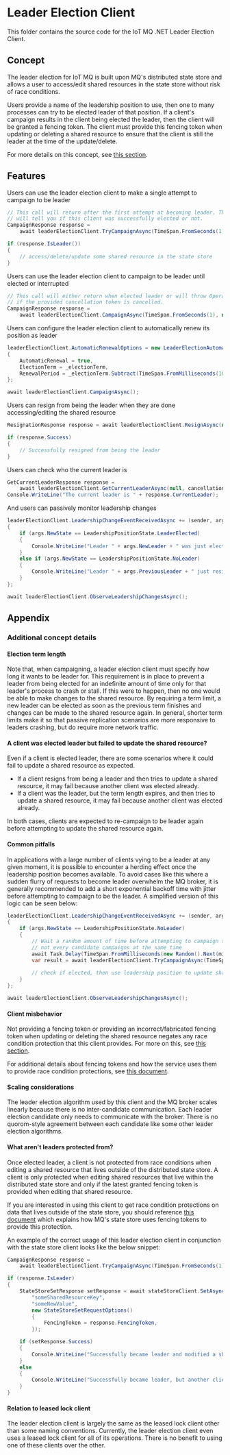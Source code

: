 # Leader Election Client

This folder contains the source code for the IoT MQ .NET Leader Election Client.

## Concept

The leader election for IoT MQ is built upon MQ's distributed state store and allows a user to 
access/edit shared resources in the state store without risk of race conditions.

Users provide a name of the leadership position to use, then one to many processes can try to 
be elected leader of that position. If a client's campaign results in the client being elected 
the leader, then the client will be granted a fencing token. The client must provide this fencing 
token when updating or deleting a shared resource to ensure that the client is still the leader at 
the time of the update/delete.

For more details on this concept, see [this section](#additional-concept-details).

## Features

Users can use the leader election client to make a single attempt to campaign to be leader

```csharp
// This call will return after the first attempt at becoming leader. The returned value
// will tell you if this client was successfully elected or not.
CampaignResponse response = 
    await leaderElectionClient.TryCampaignAsync(TimeSpan.FromSeconds(1), cancellationToken);

if (response.IsLeader())
{
    // access/delete/update some shared resource in the state store
}
```

Users can use the leader election client to campaign to be leader until elected or interrupted

```csharp
// This call will either return when elected leader or will throw OperationCancelledException
// if the provided cancellation token is cancelled.
CampaignResponse response =
    await leaderElectionClient.CampaignAsync(TimeSpan.FromSeconds(1), null, cancellationToken);
```

Users can configure the leader election client to automatically renew its position as leader

```csharp
leaderElectionClient.AutomaticRenewalOptions = new LeaderElectionAutomaticRenewalOptions()
{
    AutomaticRenewal = true,
    ElectionTerm = _electionTerm,
    RenewalPeriod = _electionTerm.Subtract(TimeSpan.FromMilliseconds(10)),
};

await leaderElectionClient.CampaignAsync();
```


Users can resign from being the leader when they are done accessing/editing the shared resource

```csharp
ResignationResponse response = await leaderElectionClient.ResignAsync(null, cancellationToken);

if (response.Success)
{
    // Successfully resigned from being the leader
}
```

Users can check who the current leader is

```csharp
GetCurrentLeaderResponse response = 
    await leaderElectionClient.GetCurrentLeaderAsync(null, cancellationToken);
Console.WriteLine("The current leader is " + response.CurrentLeader);
```

And users can passively monitor leadership changes

```csharp
leaderElectionClient.LeadershipChangeEventReceivedAsync += (sender, args) =>
{
    if (args.NewState == LeadershipPositionState.LeaderElected)
    {
        Console.WriteLine("Leader " + args.NewLeader + " was just elected.");
    }
    else if (args.NewState == LeadershipPositionState.NoLeader)
    {
        Console.WriteLine("Leader " + args.PreviousLeader + " just resigned and now there is no leader.");
    }
};

await leaderElectionClient.ObserveLeadershipChangesAsync();
```

## Appendix

### Additional concept details

#### Election term length

Note that, when campaigning, a leader election client must specify how long it wants to be leader
for. This requirement is in place to prevent a leader from being elected for an indefinite amount
of time only for that leader's process to crash or stall. If this were to happen, then no one would 
be able to make changes to the shared resource. By requiring a term limit, a new leader can be 
elected as soon as the previous term finishes and changes can be made to the shared resource again.
In general, shorter term limits make it so that passive replication scenarios are more responsive 
to leaders crashing, but do require more network traffic. 

#### A client was elected leader but failed to update the shared resource?

Even if a client is elected leader, there are some scenarios where it could fail to update a shared
resource as expected.

 - If a client resigns from being a leader and then tries to update a shared resource, it may fail because another client was elected already.
 - If a client was the leader, but the term length expires, and then tries to update a shared resource, it may fail because another client was elected already.

In both cases, clients are expected to re-campaign to be leader again before attempting to update
the shared resource again.

#### Common pitfalls

In applications with a large number of clients vying to be a leader at any given moment, it is 
possible to encounter a herding effect once the leadership position becomes available. To avoid
cases like this where a sudden flurry of requests to become leader overwhelm the MQ broker,
it is generally recommended to add a short exponential backoff time with jitter before attempting
to campaign to be the leader. A simplified version of this logic can be seen below:

```csharp
leaderElectionClient.LeadershipChangeEventReceivedAsync += (sender, args) =>
{
    if (args.NewState == LeadershipPositionState.NoLeader)
    {
        // Wait a random amount of time before attempting to campaign to be leader so that
        // not every candidate campaigns at the same time
        await Task.Delay(TimeSpan.FromMilliseconds(new Random().Next(minDelay, maxDelay)));
        var result = await leaderElectionClient.TryCampaignAsync(TimeSpan.FromSeconds(1));
    
        // check if elected, then use leadership position to update shared resources.
    }
};

await leaderElectionClient.ObserveLeadershipChangesAsync();
```

#### Client misbehavior

Not providing a fencing token or providing an incorrect/fabricated fencing token when 
updating or deleting the shared resource negates any race condition protection that this client
provides. For more on this, see [this section](#what-arent-leaders-protected-from).

For additional details about fencing tokens and how the service uses them to provide race condition
protections, see [this document](https://learn.microsoft.com/azure/iot-operations/create-edge-apps/concept-about-state-store-protocol#locking-and-fencing-tokens).

#### Scaling considerations

The leader election algorithm used by this client and the MQ broker scales linearly because there is
no inter-candidate communication. Each leader election candidate only needs to communicate with 
the broker. There is no quorom-style agreement between each candidate like some other leader 
election algorithms.

#### What aren't leaders protected from?

Once elected leader, a client is not protected from race conditions when editing a shared resource 
that lives outside of the distributed state store. A client is only protected when editing shared 
resources that live within the distributed state store and only if the latest granted fencing token
is provided when editing that shared resource. 

If you are interested in using this client to get race condition protections on data that lives
outside of the state store, you should reference [this document](https://learn.microsoft.com/azure/iot-operations/create-edge-apps/concept-about-state-store-protocol#locking-and-fencing-tokens) which explains how MQ's state store uses fencing tokens to provide this protection.

An example of the correct usage of this leader election client in conjunction with the state 
store client looks like the below snippet:

```csharp
CampaignResponse response = 
    await leaderElectionClient.TryCampaignAsync(TimeSpan.FromSeconds(1), cancellationToken);

if (response.IsLeader)
{
    StateStoreSetResponse setResponse = await stateStoreClient.SetAsync(
        "someSharedResourceKey", 
        "someNewValue",
        new StateStoreSetRequestOptions()
        {
            FencingToken = response.FencingToken,
        });

    if (setResponse.Success)
    {
        Console.WriteLine("Successfully became leader and modified a shared resource");
    }
    else
    {
        Console.WriteLine("Successfully became leader, but another client was elected more recently");
    }
}
```

#### Relation to leased lock client

The leader election client is largely the same as the leased lock client other than some
naming conventions. Currently, the leader election client even uses a leased lock client
for all of its operations. There is no benefit to using one of these clients over the other.